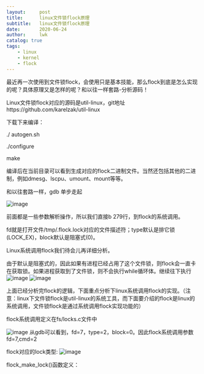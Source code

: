 ```yaml
---
layout:     post
title:      linux文件锁flock原理
subtitle:   linux文件锁flock原理
date:       2020-06-24
author:     lwk
catalog: true
tags:
    - linux
    - kernel
    - flock
---
```

最近再一次使用到文件锁flock，会使用只是基本技能，那么flock到底是怎么实现的呢？具体原理又是怎样的呢？和以往一样套路-分析源码！

Linux文件锁flock对应的源码是util-linux，git地址https://github.com/karelzak/util-linux

下载下来编译：

./ autogen.sh

./configure

make

编译后在当前目录可以看到生成对应的flock二进制文件。当然还包括其他的二进制，例如dmesg、lscpu、umount、mount等等。

和以往套路一样，gdb 单步走起

![image](https://user-images.githubusercontent.com/36918717/177024051-5f8dd5f0-38be-44f7-a54d-f96ada480789.png)

前面都是一些参数解析操作，所以我们直接b 279行，到flock的系统调用。

fd就是打开文件/tmp/.flock.lock对应的文件描述符；type默认是排它锁(LOCK_EX)，block默认是阻塞式(0)。

Linux系统调用flock我们待会儿再详细分析。

由于默认是阻塞式的，因此如果有进程已经占用了这个文件锁，则flock会一直卡在获取锁。如果进程获取到了文件锁，则不会执行while循环体。继续往下执行
![image](https://user-images.githubusercontent.com/36918717/177024054-0c2ad652-00d0-4ccd-925e-b95769eb662c.png)
![image](https://user-images.githubusercontent.com/36918717/177024057-38d1fef4-907f-4043-866b-6433c5c5d085.png)

上面已经分析完flock的逻辑，下面重点分析下linux系统调用flock的实现。（注意：linux下文件锁flock是util-linux的系统工具，而下面要介绍的flock是linux的系统调用，文件锁flock是通过系统调用flock实现功能的）

flock系统调用定义在fs/locks.c文件中

![image](https://user-images.githubusercontent.com/36918717/177024059-ae0e3bed-283b-4746-9368-34ee51dcf46c.png)
从gdb可以看到，fd=7，type=2，block=0。因此flock系统调用参数fd=7,cmd=2

flock对应的lock类型:
![image](https://user-images.githubusercontent.com/36918717/177024061-db8af4b9-50e5-4b87-96e9-44db6467ebd5.png)

flock_make_lock()函数定义：





